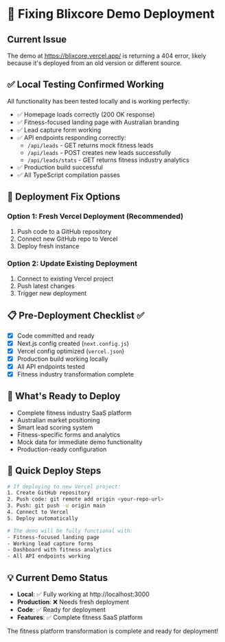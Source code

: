 # 🚀 Fixing Blixcore Demo Deployment

## Current Issue
The demo at https://blixcore.vercel.app/ is returning a 404 error, likely because it's deployed from an old version or different source.

## ✅ Local Testing Confirmed Working
All functionality has been tested locally and is working perfectly:

- ✅ Homepage loads correctly (200 OK response)
- ✅ Fitness-focused landing page with Australian branding
- ✅ Lead capture form working
- ✅ API endpoints responding correctly:
  - `/api/leads` - GET returns mock fitness leads
  - `/api/leads` - POST creates new leads successfully  
  - `/api/leads/stats` - GET returns fitness industry analytics
- ✅ Production build successful
- ✅ All TypeScript compilation passes

## 🔧 Deployment Fix Options

### Option 1: Fresh Vercel Deployment (Recommended)
1. Push code to a GitHub repository
2. Connect new GitHub repo to Vercel
3. Deploy fresh instance

### Option 2: Update Existing Deployment
1. Connect to existing Vercel project
2. Push latest changes
3. Trigger new deployment

## 📋 Pre-Deployment Checklist ✅
- [x] Code committed and ready
- [x] Next.js config created (`next.config.js`)
- [x] Vercel config optimized (`vercel.json`)  
- [x] Production build working locally
- [x] All API endpoints tested
- [x] Fitness industry transformation complete

## 🎯 What's Ready to Deploy
- Complete fitness industry SaaS platform
- Australian market positioning
- Smart lead scoring system
- Fitness-specific forms and analytics
- Mock data for immediate demo functionality
- Production-ready configuration

## 🚀 Quick Deploy Steps
```bash
# If deploying to new Vercel project:
1. Create GitHub repository
2. Push code: git remote add origin <your-repo-url>
3. Push: git push -u origin main
4. Connect to Vercel
5. Deploy automatically

# The demo will be fully functional with:
- Fitness-focused landing page
- Working lead capture forms
- Dashboard with fitness analytics
- All API endpoints working
```

## 💡 Current Demo Status
- **Local**: ✅ Fully working at http://localhost:3000
- **Production**: ❌ Needs fresh deployment
- **Code**: ✅ Ready for deployment
- **Features**: ✅ Complete fitness SaaS platform

The fitness platform transformation is complete and ready for deployment!